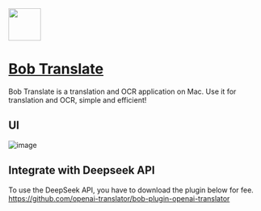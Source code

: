 <img src="https://github.com/deepseek-ai/awesome-deepseek-integration/assets/59196087/96636a42-207e-43df-a683-02e10d13fe34" width="64" height="auto" /> 

# [Bob Translate](https://bobtranslate.com/)

Bob Translate is a translation and OCR application on Mac. Use it for translation and OCR, simple and efficient!

## UI
![image](https://github.com/deepseek-ai/awesome-deepseek-integration/assets/59196087/9e2a0ac5-a284-4c82-bcd3-e7aefd9cd5a8)


## Integrate with Deepseek API
To use the DeepSeek API, you have to download the plugin below for fee.
https://github.com/openai-translator/bob-plugin-openai-translator
